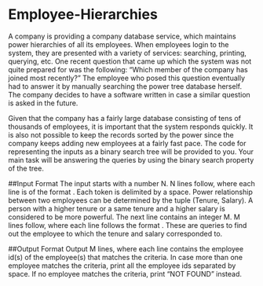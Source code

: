 # Employee-Hierarchies
A company is providing a company database service, which maintains power hierarchies of all its employees. When employees login to the system, they are presented with a variety of services: searching, printing, querying, etc. One recent question that came up which the system was not quite prepared for was the following: “Which member of the company has joined most recently?” The employee who posed this question eventually had to answer it by manually searching the power tree database herself. The company decides to have a software written in case a similar question is asked in the future.


Given that the company has a fairly large database consisting of tens of thousands of employees, it is important that the system responds quickly. It is also not possible to keep the records sorted by the power since the company keeps adding new employees at a fairly fast pace.
The code for representing the inputs as a binary search tree will be provided to you. Your main task will be answering the queries by using the binary search property of the tree.


##Input Format
The input starts with a number N. N lines follow, where each line is of the format <Name> <Tenure> <Salary> <Employee ID>. Each token is delimited by a space. Power relationship between two employees can be determined by the tuple (Tenure, Salary). A person with a higher tenure or a same tenure and a higher salary is considered to be more powerful.
The next line contains an integer M. M lines follow, where each line follows the format <Tenure> <Salary>. These are queries to find out the employee to which the tenure and salary corresponded to.


##Output Format
Output M lines, where each line contains the employee id(s) of the employee(s) that matches the criteria. In case more than one employee matches the criteria, print all the employee ids separated by space. If no employee matches the criteria, print “NOT FOUND” instead.

